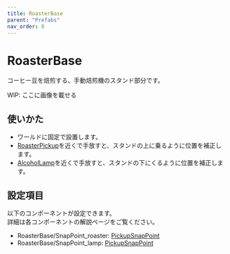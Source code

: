 ```yaml
---
title: RoasterBase
parent: "Prefabs"
nav_order: 8
---
```


# RoasterBase

コーヒー豆を焙煎する、手動焙煎機のスタンド部分です。

WIP: ここに画像を載せる


## 使いかた

- ワールドに固定で設置します。
- [RoasterPickup]を近くで手放すと、スタンドの上に乗るように位置を補正します。
- [AlcoholLamp]を近くで手放すと、スタンドの下にくるように位置を補正します。


## 設定項目

以下のコンポーネントが設定できます。  
詳細は各コンポーネントの解説ページをご覧ください。

- RoasterBase/SnapPoint_roaster: [PickupSnapPoint]
- RoasterBase/SnapPoint_lamp: [PickupSnapPoint]



[AlcoholLamp]: /docs/prefabs/AlcoholLamp
[RoasterPickup]: /docs/prefabs/RoasterPickup
[PickupSnapPoint]: /docs/udon/PickupSnapPoint

